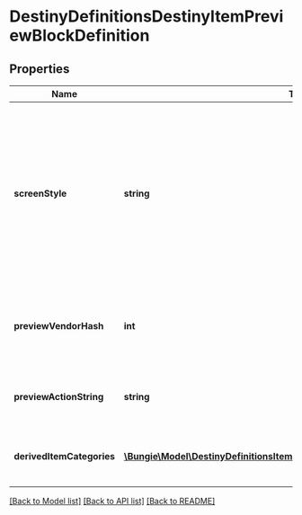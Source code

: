 # DestinyDefinitionsDestinyItemPreviewBlockDefinition

## Properties
Name | Type | Description | Notes
------------ | ------------- | ------------- | -------------
**screenStyle** | **string** | A string that the game UI uses as a hint for which detail screen to show for the item. You, too, can leverage this for your own custom screen detail views. Note, however, that these are arbitrarily defined by designers: there&#39;s no guarantees of a fixed, known number of these - so fall back to something reasonable if you don&#39;t recognize it. | [optional] 
**previewVendorHash** | **int** | If the preview data is derived from a fake \&quot;Preview\&quot; Vendor, this will be the hash identifier for the DestinyVendorDefinition of that fake vendor. | [optional] 
**previewActionString** | **string** | If the preview has an associated action (like \&quot;Open\&quot;), this will be the localized string for that action. | [optional] 
**derivedItemCategories** | [**\Bungie\Model\DestinyDefinitionsItemsDestinyDerivedItemCategoryDefinition[]**](DestinyDefinitionsItemsDestinyDerivedItemCategoryDefinition.md) | This is a list of the items being previewed, categorized in the same way as they are in the preview UI. | [optional] 

[[Back to Model list]](../README.md#documentation-for-models) [[Back to API list]](../README.md#documentation-for-api-endpoints) [[Back to README]](../README.md)


